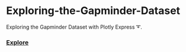 # Exploring-the-Gapminder-Dataset
Exploring the Gapminder Dataset with Plotly Express ➰.

### [Explore](https://www.kaggle.com/mclods/exploring-the-gapminder-dataset)
